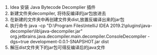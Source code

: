 1. Idea 安装 Java Bytecode Decomplier 插件
2. 新建文件夹decompiler, 将待反编译的jar包放进去
3. 在新建的文件夹中再创建文件夹dist,放置反编译出来的jar包
4. 执行命令 java -cp "D:\Program Files\IntelliJ IDEA 2019.2\plugins\java-decompiler\lib\java-decompiler.jar" org.jetbrains.java.decompiler.main.decompiler.ConsoleDecompiler -dgs=true development-0.0.1-SNAPSHOT.jar
dist
5. 解压dist文件夹下的jar包可得反编译后的java文件
